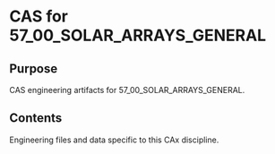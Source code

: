 # CAS for 57_00_SOLAR_ARRAYS_GENERAL

## Purpose
CAS engineering artifacts for 57_00_SOLAR_ARRAYS_GENERAL.

## Contents
Engineering files and data specific to this CAx discipline.
